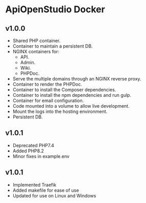 ApiOpenStudio Docker
====================

v1.0.0
------

- Shared PHP container.
- Container to maintain a persistent DB.
- NGINX containers for:
    - API.
    - Admin.
    - Wiki.
    - PHPDoc.
- Serve the multiple domains through an NGINX reverse proxy.
- Container to render the PHPDoc.
- Container to install the Composer dependencies.
- Container to install the npm dependencies and run gulp.
- Container for email configuration.
- Code mounted into a volume to allow live development.
- Mount the logs into the hosting environment.
- Persistent DB.

v1.0.1
------

- Deprecated PHP7.4
- Added PHP8.2
- Minor fixes in example.env

v1.0.1
------

- Implemented Traefik
- Added makefile for ease of use
- Updated for use on Linux and Windows
